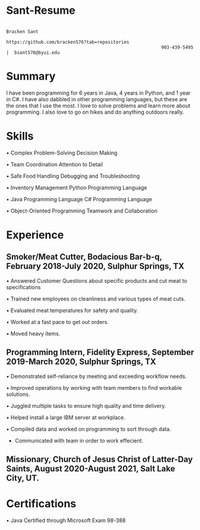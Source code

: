 # Sant-Resume
                                                                       
                                                                       
                                                                       
                                                                       Bracken Sant
                                                       https://github.com/bracken576?tab=repositories
                                                              903-439-5495	|  bsant576@byui.edu
# Summary
I have been programming for 6 years in Java, 4 years in Python, and 1 year in C#. I have also dabbled in other programming languages, but these are the ones that I use the most. I love to solve problems and learn more about programming. I also love to go on hikes and do anything outdoors really. 
# Skills
•	Complex Problem-Solving		      Decision Making

•	Team Coordination			          Attention to Detail

•	Safe Food Handling			        Debugging and Troubleshooting	

•	Inventory Management            Python Programming Language

•	Java Programming Language       C# Programming Language

•	Object-Oriented Programming     Teamwork and Collaboration

# Experience
## Smoker/Meat Cutter, Bodacious Bar-b-q, February 2018-July 2020, Sulphur Springs, TX

•	Answered Customer Questions about specific products and cut meat to specifications

•	Trained new employees on cleanliness and various types of meat cuts.

•	Evaluated meat temperatures for safety and quality.

•	Worked at a fast pace to get out orders.

•	Moved heavy items.

## Programming Intern, Fidelity Express, September 2019-March 2020, Sulphur Springs, TX

•	Demonstrated self-reliance by meeting and exceeding workflow needs.

•	Improved operations by working with team members to find workable solutions.

•	Juggled multiple tasks to ensure high quality and time delivery.

•	Helped install a large IBM server at workplace.

•	Compiled data and worked on programming to sort through data.

* Communicated with team in order to work effecient.

## Missionary, Church of Jesus Christ of Latter-Day Saints, August 2020-August 2021, Salt Lake City, UT.

# Certifications
•	Java Certified through Microsoft Exam 98-388
